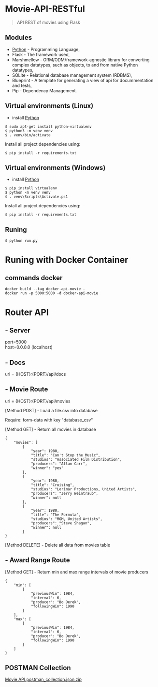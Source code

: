 # Movie-API-RESTful
> API REST of movies using Flask

## Modules

- [Python](https://www.python.org/downloads/) - Programming Language,
- Flask - The framework used,
- Marshmellow - ORM/ODM/framework-agnostic library for converting complex datatypes, such as objects, to and from native Python datatypes,
- SQLite - Relational database management system (RDBMS),
- Blueprint - A template for generating a view of api for docummentation and tests,
- Pip - Dependency Management.

## Virtual environments (Linux)
- install [Python](https://www.python.org/downloads/)
```
$ sudo apt-get install python-virtualenv
$ python3 -m venv venv
$ . venv/bin/activate
```
Install all project dependencies using:
```
$ pip install -r requirements.txt
```
## Virtual environments (Windows)
- install [Python](https://www.python.org/downloads/)
```
$ pip install virtualenv
$ python -m venv venv
$ . venv\Scripts\Activate.ps1
```
Install all project dependencies using:
```
$ pip install -r requirements.txt
```
## Runing

```
$ python run.py
```
# Runing with Docker Container
## commands docker
```
docker build --tag docker-api-movie .   
docker run -p 5000:5000 -d docker-api-movie   
```

# Router API

## - Server 
port=5000 \
host=0.0.0.0 (localhost) 

## - Docs
url = {HOST}:{PORT}/api/docs

## - Movie Route
url = {HOST}:{PORT}/api/movies

[Method POST] - Load a file.csv into database

Require: form-data with key "database_csv"


[Method GET] - Return all movies in database
```
{
    "movies": [
        {
            "year": 1980,
            "title": "Can't Stop the Music",
            "studios": "Associated Film Distribution",
            "producers": "Allan Carr",
            "winner": "yes"
        },
        {
            "year": 1980,
            "title": "Cruising",
            "studios": "Lorimar Productions, United Artists",
            "producers": "Jerry Weintraub",
            "winner": null
        },
        {
            "year": 1980,
            "title": "The Formula",
            "studios": "MGM, United Artists",
            "producers": "Steve Shagan",
            "winner": null
        }
}
```

[Method DELETE] - Delete all data from movies table

## - Award Range Route
[Method GET] - Return min and max range intervals of movie producers
```
{
    "min": [
        {
            "previousWin": 1984,
            "interval": 6,
            "producer": "Bo Derek",
            "followingWin": 1990
        }
    ],
    "max": [
        {
            "previousWin": 1984,
            "interval": 6,
            "producer": "Bo Derek",
            "followingWin": 1990
        }
    ]
}
```

## POSTMAN Collection
[Movie API.postman_collection.json.zip](https://github.com/karlapereira/Movie-API-RESTful/files/8940290/Movie.API.postman_collection.json.zip)

